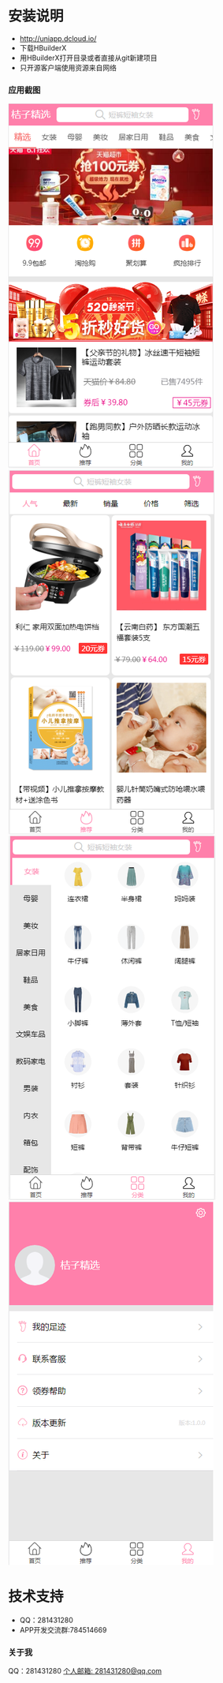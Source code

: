 # 安装说明
* http://uniapp.dcloud.io/ 
* 下载HBuilderX 
* 用HBuilderX打开目录或者直接从git新建项目 
* 只开源客户端使用资源来自网络
### 应用截图

<img src="./screenshot/1.png">
<img src="./screenshot/2.png">
<img src="./screenshot/3.png">
<img src="./screenshot/4.png">

<br/>

# 技术支持
* QQ：281431280
* APP开发交流群:784514669
### 关于我
QQ：281431280
[个人邮箱: 281431280@qq.com](https://mail.qq.com/)
